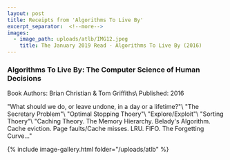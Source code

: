 ```yaml
---
layout: post
title: Receipts from 'Algorithms To Live By'
excerpt_separator:  <!--more-->
images:
  - image_path: uploads/atlb/IMG12.jpeg
    title: The January 2019 Read - Algorithms To Live By (2016)
---
```


### Algorithms To Live By: The Computer Science of Human Decisions

Book Authors: Brian Christian & Tom Griffiths\\
Published: 2016

"What should we do, or leave undone, in a day or a lifetime?"\\
"The Secretary Problem"\\
"Optimal Stopping Thoery"\\
"Explore/Exploit"\\
"Sorting Thoery"\\
"Caching Theory. The Memory Hierarchy. Belady's Algorithm. Cache eviction. Page faults/Cache misses. LRU. FIFO. The Forgetting Curve..."

{% include image-gallery.html folder="/uploads/atlb" %}

